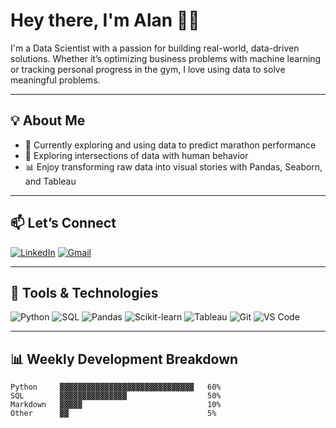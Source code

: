 # Hey there, I'm Alan 👋🏽

I'm a Data Scientist with a passion for building real-world, data-driven solutions. Whether it’s optimizing business problems with machine learning or tracking personal progress in the gym, I love using data to solve meaningful problems.

---

## 💡 About Me

- 🔎 Currently exploring and using data to predict marathon performance
- 🧠 Exploring intersections of data with human behavior
- 📊 Enjoy transforming raw data into visual stories with Pandas, Seaborn, and Tableau
  

---

## 📫 Let’s Connect

[![LinkedIn](https://custom-icon-badges.demolab.com/badge/LinkedIn-0A66C2?logo=linkedin-white&logoColor=fff)](https://www.linkedin.com/in/itsalthomas/)
[![Gmail](https://img.shields.io/badge/Gmail-D14836?style=for-the-badge&logo=gmail&logoColor=white)](mailto:a.thomas062701@gmail.com)

---

## 🧰 Tools & Technologies

![Python](https://img.shields.io/badge/Python-3670A0?style=flat&logo=python&logoColor=white)
![SQL](https://img.shields.io/badge/SQL-025E8C?style=flat&logo=postgresql&logoColor=white)
![Pandas](https://img.shields.io/badge/Pandas-150458?style=flat&logo=pandas&logoColor=white)
![Scikit-learn](https://img.shields.io/badge/Scikit--Learn-F7931E?style=flat&logo=scikit-learn&logoColor=white)
![Tableau](https://img.shields.io/badge/Tableau-E97627?style=flat&logo=tableau&logoColor=white)
![Git](https://img.shields.io/badge/Git-F05032?style=flat&logo=git&logoColor=white)
![VS Code](https://img.shields.io/badge/VS%20Code-007ACC?style=flat&logo=visual-studio-code&logoColor=white)

---

## 📊 Weekly Development Breakdown

```text
Python     ▓▓▓▓▓▓▓▓▓▓▓▓▓▓▓▓▓▓▓▓▓▓▓▓▓▓▓▓▓▓   60%
SQL        ▓▓▓▓▓▓▓▓▓▓▓▓▓▓▓                  50%
Markdown   ▓▓▓▓▓                            10%
Other      ▓▓                               5%

